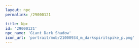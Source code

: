 ```yaml
---
layout: npc
permalink: /29000121

title: Npc
id: '29000121'
npc_name: 'Giant Dark Shadow'
icon_url: 'portrait/mob/21000934_m_darkspiritspike_p.png'
---
```

